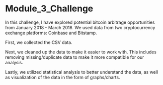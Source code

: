 # Module_3_Challenge

In this challenge, I have explored potential bitcoin arbitrage opportunities from January 2018 - March 2018. We used data from two cryptocurrency exchange platforms: Coinbase and Bitstamp.

First, we collected the CSV data.

Next, we cleaned up the data to make it easier to work with. This includes removing missing/duplicate data to make it more compatible for our analysis.

Lastly, we utilized statistical analysis to better understand the data, as well as visualization of the data in the form of graphs/charts.

